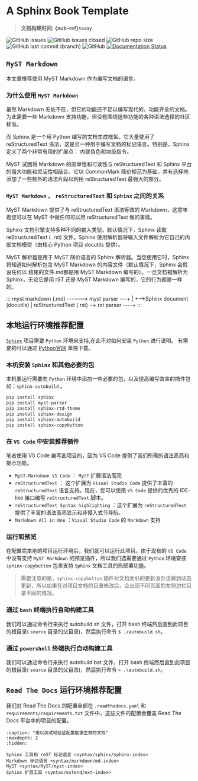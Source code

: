 # A Sphinx Book Template

> **文档构建时间: {sub-ref}`today`**

![GitHub issues](https://img.shields.io/github/issues-raw/Eugene-Forest/A-Sphinx-Book-Template)
![GitHub issues closed](https://img.shields.io/github/issues-closed-raw/Eugene-Forest/A-Sphinx-Book-Template)
![GitHub repo size](https://img.shields.io/github/repo-size/Eugene-Forest/A-Sphinx-Book-Template)
![GitHub last commit (branch)](https://img.shields.io/github/last-commit/Eugene-Forest/A-Sphinx-Book-Template/main)
![GitHub](https://img.shields.io/github/license/Eugene-Forest/A-Sphinx-Book-Template)
[![Documentation Status](https://readthedocs.org/projects/a-sphinx-book-template/badge/?version=latest)](https://a-sphinx-book-template.readthedocs.io/zh/latest/?badge=latest)



## `MyST Markdown`

本文章推荐使用 MyST Markdown 作为编写文档的语言。

### 为什么使用 `MyST Markdown`

虽然 Markdown 无处不在，但它的功能还不足以编写现代的、功能齐全的文档。为此需要一些 Markdown 支持功能，但没有围绕这些功能的各种语法选择的社区标准。

而 Sphinx 是一个用 Python 编写的文档生成框架。它大量使用了 reStructuredText 语法，这是另一种用于编写文档的标记语言。特别是，Sphinx 定义了两个非常有用的扩展点： 内联角色和块级指令。

MyST 试图将 Markdown 的简单性和可读性与 reStructuredText 和 Sphinx 平台的强大功能和灵活性相结合。它以 CommonMark 降价规范为基础，并有选择地添加了一些额外的语法片段以利用 reStructuredText 最强大的部分。

### `MyST Markdown` 、 `reStructuredText` 和 `Sphinx` 之间的关系

MyST Markdown 提供了与 reStructuredText 语法等效的 Markdown，这意味着您可以在 MyST 中做任何可以用 reStructuredText 做的事情。

Sphinx 文档引擎支持多种不同的输入类型。默认情况下，Sphinx 读取reStructuredText ( .rst) 文件。Sphinx 使用解析器将输入文件解析为它自己的内部文档模型（由核心 Python 项目 docutils 提供）。

MyST 解析器是用于 MyST 降价语言的 Sphinx 解析器。当您使用它时，Sphinx 将知道如何解析包含 MyST Markdown 的内容文件（默认情况下，Sphinx 会假设任何以 结尾的文件.md都是用 MyST Markdown 编写的）。一旦文档被解析为 Sphinx，无论它是用 rST 还是 MyST Markdown 编写的，它的行为都是一样的。

:::
myst markdown (.md) ------> myst parser ---+
                                           |
                                           +-->Sphinx document (docutils)
                                           |
reStructuredText (.rst) --> rst parser ----+
:::


## 本地运行环境推荐配置

[`Sphinx`](https://www.sphinx-doc.org/zh_CN/master/index.html) 项目需要 `Python` 环境来支持,在此不对如何安装 `Python` 进行说明。 有需要的可以通过 [Python官网](https://www.python.org/) 单独下载。

### 本机安装 `Sphinx` 和其他必要的包

本机要运行需要向 `Python` 环境中添加一些必要的包，以及提高编写效率的插件包如：`sphinx-autobuild` 。

```powershell
pip install sphinx
pip install myst-parser
pip install sphinx-rtd-theme
pip install sphinx-design
pip install sphinx-autobuild
pip install sphinx-copybutton
```

### 在 `VS Code` 中安装推荐插件

笔者使用 VS Code 编写此项目的，因为 VS Code 提供了我们所需的语法高亮和提示功能。

* `MyST-Markdown VS Code` ： `MyST` 扩展语法高亮
* `reStructuredText` ： 这个扩展为 `Visual Studio Code` 提供了丰富的 `reStructuredText` 语言支持。现在，您可以使用 `VS Code` 提供的优秀的 IDE-like 接口编写 `reStructuredText` 脚本。
* `reStructuredText Syntax highlighting` ：这个扩展为 `reStructuredText` 提供了丰富的语法高亮显示和非侵入式节导航。
* `Markdown All in One` ：`Visual Studio Code` 的 `Markdown` 支持

### 运行和预览

在配置完本地的项目运行环境后，我们就可以运行此项目。由于现有的 `VS Code` 中没有支持 `MyST Markdown` 的预览插件，所以我们选需要通过 `Python` 环境安装 `sphinx-copybutton` 包来支持 `Sphinx` 文档工具的热部署功能。

> 需要注意的是，`sphinx-copybutton` 插件对文档索引的更新没办法做到动态更新，所以如果在对项目文档的目录修改后，会出现不同页面的左侧边栏目录不同的情况。

### 通过 `bash` 终端执行自动构建工具

我们可以通过命令行来执行 autobuild.sh 文件，打开 bash 终端然后直到此项目的根目录( `source` 目录的父目录)，然后执行命令 `$ ./autobuild.sh`。

### 通过 `powershell` 终端执行自动构建工具

我们可以通过命令行来执行 autobuild.bat 文件，打开 bash 终端然后直到此项目的根目录( `source` 目录的父目录)，然后执行命令 `> .\autobuild.sh`。


## `Read The Docs` 运行环境推荐配置

我们对 Read The Docs 的配置全部在 `.readthedocs.yaml` 和 `requirements/requirements.txt` 文件中，这些文件的配置会覆盖 Read The Docs 平台中的项目的配置。




```{toctree}
:caption: "用以测试和验证配置能够生效的文档"
:maxdepth: 2
:hidden:

Sphinx 工具和 reST 标记语言 <syntax/sphinx/sphinx-index>
Markdown 标记语言 <syntax/markdown/md-index>
MyST <syntax/MyST/myst-index>
Sphinx 扩展工具 <syntax/extend/ext-index>
```
